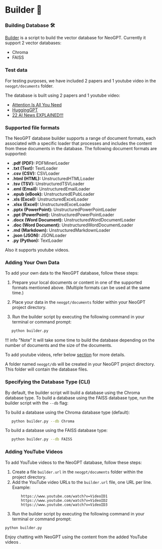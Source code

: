 # __Builder 👷__

### Building Database 🛠️

[Builder](https://github.com/neokd/NeoGPT/blob/main/builder.py) is a script to build the vector database for NeoGPT. Currently it support 2 vector databases:

-   Chroma
-   FAISS

### Test data

For testing purposes, we have included 2 papers and 1 youtube video in the `neogpt/documents` folder. 

The database is built using 2 papers and 1 youtube video: 

- [Attention Is All You Need](https://arxiv.org/pdf/1706.03762.pdf)
- [HuggingGPT](https://arxiv.org/pdf/2303.17580.pdf)
- [22 AI News EXPLAINED!!!](https://www.youtube.com/watch?v=BPknz-hCnec)


### Supported file formats

The NeoGPT database builder supports a range of document formats, each associated with a specific loader that processes and includes the content from these documents in the database. The following document formats are supported:

- **.pdf (PDF):** PDFMinerLoader
- **.txt (Text):** TextLoader
- **.csv (CSV):** CSVLoader
- **.html (HTML):** UnstructuredHTMLLoader
- **.tsv (TSV):** UnstructuredTSVLoader
- **.eml (Email):** UnstructuredEmailLoader
- **.epub (eBook):** UnstructuredEPubLoader
- **.xls (Excel):** UnstructuredExcelLoader
- **.xlsx (Excel):** UnstructuredExcelLoader
- **.pptx (PowerPoint):** UnstructuredPowerPointLoader
- **.ppt (PowerPoint):** UnstructuredPowerPointLoader
- **.docx (Word Document):** UnstructuredWordDocumentLoader
- **.doc (Word Document):** UnstructuredWordDocumentLoader
- **.md (Markdown):** UnstructuredMarkdownLoader
- **.json (JSON):** JSONLoader
- **.py (Python):** TextLoader

Also it supports youtube videos.

### Adding Your Own Data

To add your own data to the NeoGPT database, follow these steps:

1. Prepare your local documents or content in one of the supported formats mentioned above. (Multiple formats can be used at the same time.)

2. Place your data in the `neogpt/documents` folder within your NeoGPT project directory.

3. Run the builder script by executing the following command in your terminal or command prompt:

```bash title="Terminal"
   python builder.py
```

!!! info "Note"
      It will take some time to build the database depending on the number of documents and the size of the documents.

To add youtube videos, refer below [section](#adding-youtube-videos) for more details.

A folder named `neogpt/db` will be created in your NeoGPT project directory. This folder will contain the database files.

### Specifying the Database Type (CLI)

By default, the builder script will build a database using the Chroma database type. To build a database using the FAISS database type, run the builder script with the `--db` flag:

To build a database using the Chroma database type (default):
```bash title="Terminal"
   python builder.py --db Chroma
```

To build a database using the FAISS database type:
```bash title="Terminal"
   python builder.py --db FAISS
```

### Adding YouTube Videos

To add YouTube videos to the NeoGPT database, follow these steps:

1. Create a file `builder.url` in the `neogpt/documents` folder within the project directory.
2. Add the YouTube video URLs to the `builder.url` file, one URL per line.
    Example:
    ```plaintext title="builder.url"
        https://www.youtube.com/watch?v=VideoID1
        https://www.youtube.com/watch?v=VideoID2
        https://www.youtube.com/watch?v=VideoID3
    ```
3. Run the builder script by executing the following command in your terminal or command prompt:
    
```bash title="Terminal"
python builder.py
```

Enjoy chatting with NeoGPT using the content from the added YouTube videos .

